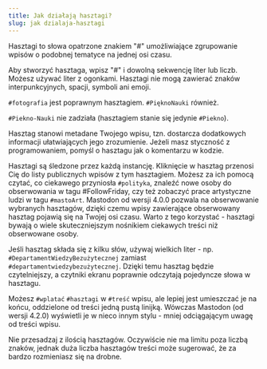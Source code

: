 ```yaml
---
title: Jak działają hasztagi?
slug: jak dzialaja-hasztagi
---
```


Hasztagi to słowa opatrzone znakiem "#" umożliwiające zgrupowanie wpisów o podobnej tematyce na jednej osi czasu.

Aby stworzyć hasztaga, wpisz "#" i dowolną sekwencję liter lub liczb. Możesz używać liter z ogonkami. Hasztagi nie mogą zawierać znaków interpunkcyjnych, spacji, symboli ani emoji.

`#fotografia` jest poprawnym hasztagiem. `#PięknoNauki` również.

`#Piekno-Nauki` nie zadziała (hasztagiem stanie się jedynie `#Piekno`).

Hasztag stanowi metadane Twojego wpisu, tzn. dostarcza dodatkowych informacji ułatwiających jego zrozumienie. Jeżeli masz styczność z programowaniem, pomyśl o hasztagu jak o komentarzu w kodzie.

Hasztagi są śledzone przez każdą instancję. Kliknięcie w hasztag przenosi Cię do listy publicznych wpisów z tym hasztagiem. Możesz za ich pomocą czytać, co ciekawego przyniosła `#polityka`, znaleźć nowe osoby do obserwowania w tagu #FollowFriday, czy też zobaczyć prace artystyczne ludzi w tagu `#mastoArt`. Mastodon od wersji 4.0.0 pozwala na obserwowanie wybranych hasztagów, dzięki czemu wpisy zawierające obserwowany hasztag pojawią się na Twojej osi czasu. Warto z tego korzystać - hasztagi bywają o wiele skuteczniejszym nośnikiem ciekawych treści niż obserwowane osoby.

Jeśli hasztag składa się z kilku słów, używaj wielkich liter - np. `#DepartamentWiedzyBezużytecznej` zamiast `#departamentwiedzybezużytecznej`. Dzięki temu hasztag będzie czytelniejszy, a czytniki ekranu poprawnie odczytają pojedyncze słowa w hasztagu.

Możesz `#wplatać` `#hasztagi` w `#treść` wpisu, ale lepiej jest umieszczać je na końcu, oddzielone od treści jedną pustą linijką. Wówczas Mastodon (od wersji 4.2.0) wyświetli je w nieco innym stylu - mniej odciągającym uwagę od treści wpisu.

Nie przesadzaj z ilością hasztagów. Oczywiście nie ma limitu poza liczbą znaków, jednak duża liczba hasztagów treści może sugerować, że za bardzo rozmieniasz się na drobne.
